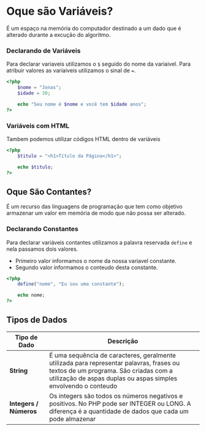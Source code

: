 # Oque são Variáveis?

É um espaço na memória do computador destinado a um dado que é alterado durante a excução do algoritmo.

### Declarando de Variáveis

Para declarar variaveis utilizamos o ``$`` seguido do nome da variaivel.
Para atribuir valores as variaiveis utilizamos o sinal de ``=``.

```php
<?php
    $nome = "Jonas";
    $idade = 30;

    echo "Seu nome é $nome e você tem $idade anos";
?>
```

### Variáveis com HTML

Tambem podemos utilizar códigos HTML dentro de variáveis

```php
<?php
    $titulo = "<h1>Título da Página</h1>";

    echo $titulo;
?>
```

## Oque São Contantes?

É um recurso das linguagens de programação que tem como objetivo armazenar um valor em memória de modo que não possa ser alterado.

### Declarando Constantes

Para declarar variáveis contantes utilizamos a palavra reservada  ``define`` e nela passamos dois valores.

* Primeiro valor informamos o nome da nossa variavel constante.
* Segundo valor informamos o conteudo desta constante.

```php
<?php
    define("nome", "Eu sou uma constante");

    echo nome;
?>
```

## Tipos de Dados

| **Tipo de Dado** | **Descrição** |
| --- | --- |
| **String** | É uma sequência de caracteres, geralmente utilizada para representar palavras, frases ou textos de um programa. São criadas com a utilização de aspas duplas ou aspas simples envolvendo o conteudo |
| **Integers / Números** | Os integers são todos os números negativos e positivos. No PHP pode ser INTEGER ou LONG. A diferença é a quantidade de dados que cada um pode almazenar |
